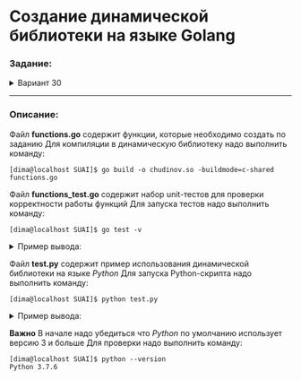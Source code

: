 # Создание динамической библиотеки на языке Golang

### Задание:
<details>
<summary>Вариант 30</summary>
Составить  функцию,  проверяющую,  являются  ли  данное  число  простым.  Вторая функция должна вернуть ближайшее большее данного простое число. Например, для числа 11 первая функция возвращает true, вторая –13. Для числа 14 первая функция должна вернуть false, а вторая –17
</details>

_______

### Описание:
Файл **functions.go** содержит функции, которые необходимо создать по заданию
Для компиляции в динамическую библиотеку надо выполнить команду:
```console
[dima@localhost SUAI]$ go build -o chudinov.so -buildmode=c-shared functions.go
```
Файл **functions_test.go** содержит набор unit-тестов для проверки корректности работы функций 
Для  запуска тестов надо выполнить команду:
```console
[dima@localhost SUAI]$ go test -v
```
<details>
<summary>Пример вывода:</summary>
<p>

```console
[dima@localhost SUAI]$ go test -v
=== RUN   TestIsSimple
--- PASS: TestIsSimple (0.00s)
=== RUN   TestNextSimple
--- PASS: TestNextSimple (0.00s)
=== RUN   TestByTK
--- PASS: TestByTK (0.00s)
    functions_test.go:46: Test IsSimple function on simple digit in TK
    functions_test.go:51: Test IsSimple function on not simple digit in TK
    functions_test.go:56: Test NextSimple function on data in TK
PASS
ok      dll     0.003s
[dima@localhost SUAI]$
```

</p>
</details>

Файл **test.py** содержит пример использования динамической библиотеки на языке *Python* 
Для  запуска Python-скрипта надо выполнить команду:
```console
[dima@localhost SUAI]$ python test.py
```
<details>
<summary>Пример вывода:</summary>
<p>

```console
[dima@localhost SUAI]$ python test.py
For integer 11
Is simple: 
True
Next simple: 
13
For integer 14
Is simple: 
False
Next simple: 
17
[dima@localhost SUAI]$
```

</p>
</details>

**Важно**
В начале надо убедиться что *Python* по умолчанию использует версию 3 и больше
Для проверки надо выполнить команду:
```console
[dima@localhost SUAI]$ python --version
Python 3.7.6
```